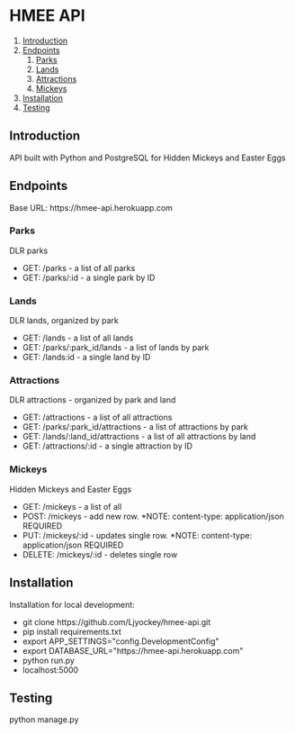 <h1>HMEE API</h1>

<ol>
	<li><a href="#intro">Introduction</a></li>
	<li><a href="#endpoints">Endpoints</a>
		<ol>
			<li><a href="#parks">Parks</a></li>
			<li><a href="#lands">Lands</a></li>
			<li><a href="#attractions">Attractions</a></li>
			<li><a href="#mickeys">Mickeys</a></li>
		</ol>
		</li>
	<li><a href="#install">Installation</a></li>
	<li><a href="#testing">Testing</a></li>
</ol>

<h2 id="intro">Introduction</h2>
<p>API built with Python and PostgreSQL for Hidden Mickeys and Easter Eggs</p>

<h2 id="endpoints">Endpoints</h2>
<p>Base URL: https://hmee-api.herokuapp.com</p>

<h3 id="parks">Parks</h3>
<p>DLR parks</p>
<ul>
	<li>GET: /parks - a list of all parks</li>
	<li>GET: /parks/:id - a single park by ID</li>
</ul>

<h3 id="lands">Lands</h3>
<p>DLR lands, organized by park</p>
<ul>
	<li>GET: /lands - a list of all lands</li>
	<li>GET: /parks/:park_id/lands - a list of lands by park</li>
	<li>GET: /lands:id - a single land by ID</li>
</ul>

<h3 id="attractions">Attractions</h3>
<p>DLR attractions - organized by park and land</p>
<ul>
	<li>GET: /attractions - a list of all attractions</li>
	<li>GET: /parks/:park_id/attractions - a list of attractions by park</li>
	<li>GET: /lands/:land_id/attractions - a list of all attractions by land</li>
	<li>GET: /attractions/:id - a single attraction by ID</li>
</ul>

<h3 id="mickeys">Mickeys</h3>
<p>Hidden Mickeys and Easter Eggs</p>
<ul>
	<li>GET: /mickeys - a list of all</li>
	<li>POST: /mickeys - add new row. *NOTE: content-type: application/json REQUIRED</li>
	<li>PUT: /mickeys/:id - updates single row. *NOTE: content-type: application/json REQUIRED</li>
	<li>DELETE: /mickeys/:id - deletes single row</li>
</ul>

<h2 id="install">Installation</h2>
<p>Installation for local development:</p>
<ul>
	<li>git clone https://github.com/Ljyockey/hmee-api.git</li>
	<li>pip install requirements.txt</li>
	<li>export APP_SETTINGS="config.DevelopmentConfig"</li>
	<li>export DATABASE_URL="https://hmee-api.herokuapp.com"</li>
	<li>python run.py</li>
	<li>localhost:5000</li>
</ul>

<h2 id="testing">Testing</h2>
<p>python manage.py</p>


